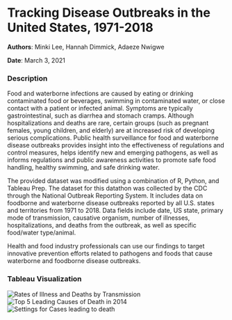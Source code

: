 # Tracking Disease Outbreaks in the United States, 1971-2018
**Authors**: Minki Lee, Hannah Dimmick, Adaeze Nwigwe

**Date**: March 3, 2021

### Description

Food and waterborne infections are caused by eating or drinking contaminated food or beverages, swimming in contaminated water, or close contact with a patient or infected animal. Symptoms are typically gastrointestinal, such as diarrhea and stomach cramps. Although hospitalizations and deaths are rare, certain groups (such as pregnant females, young children, and elderly) are at increased risk of developing serious complications. Public health surveillance for food and waterborne disease outbreaks provides insight into the effectiveness of regulations and control measures, helps identify new and emerging pathogens, as well as informs regulations and public awareness activities to promote safe food handling, healthy swimming, and safe drinking water.

The provided dataset was modified using a combination of R, Python, and Tableau Prep. The dataset for this datathon was collected by the CDC through the National Outbreak Reporting System. It includes data on foodborne and waterborne disease outbreaks reported by all U.S. states and territories from 1971 to 2018. Data fields include date, US state, primary mode of transmission, causative organism, number of illnesses, hospitalizations, and deaths from the outbreak, as well as specific food/water type/animal.

Health and food industry professionals can use our findings to target innovative prevention efforts related to pathogens and foods that cause waterborne and foodborne disease outbreaks.

### Tableau Visualization
![Rates of Illness and Deaths by Transmission](https://user-images.githubusercontent.com/72405141/133678756-71e2c6aa-56f3-4e9b-b4f6-b3f3738a3f47.png)
![Top 5 Leading Causes of Death in 2014](https://user-images.githubusercontent.com/72405141/133678759-d154f9f3-78d5-4ad2-8f0d-d955c2200557.png)
![Settings for Cases leading to death](https://user-images.githubusercontent.com/72405141/133678762-a5f399e0-fb11-459a-864c-986e5aaf273a.png)


